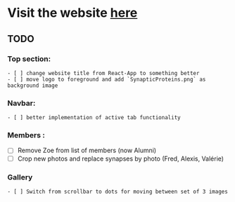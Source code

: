 # Visit the website [here](https://flc-lab.netlify.app/)

##  TODO

### Top section:
    - [ ] change website title from React-App to something better
    - [ ] move logo to foreground and add `SynapticProteins.png` as background image

### Navbar:

    - [ ] better implementation of active tab functionality
### Members :
  - [ ] Remove Zoe from list of members (now Alumni)
  - [ ] Crop new photos and replace synapses by photo (Fred, Alexis, Valérie)

### Gallery

    - [ ] Switch from scrollbar to dots for moving between set of 3 images

